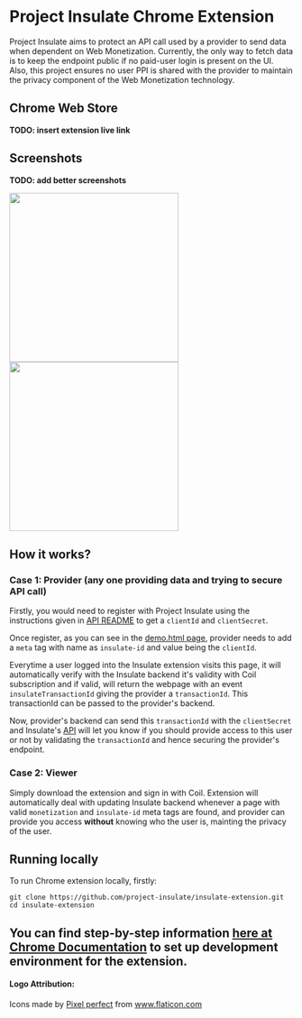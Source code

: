 # Project Insulate Chrome Extension

Project Insulate aims to protect an API call used by a provider to send data when dependent on Web Monetization. Currently, the only way to fetch data is to keep the endpoint public if no paid-user login is present on the UI. Also, this project ensures no user PPI is shared with the provider to maintain the privacy component of the Web Monetization technology.

## Chrome Web Store
**TODO: insert extension live link**

## Screenshots
**TODO: add better screenshots**

<p float="left">
  <img src="https://i.imgur.com/YsjDyk6.png" width="300" />
  <img src="https://i.imgur.com/P5e1eBt.png" width="300" /> 
</p>

## How it works?
### Case 1: Provider (any one providing data and trying to secure API call)
Firstly, you would need to register with Project Insulate using the instructions given in [API README](https://github.com/project-insulate/insulate-api) to get a `clientId` and `clientSecret`. 

Once register, as you can see in the [demo.html page](https://github.com/project-insulate/insulate-extension/blob/master/demo.html), provider needs to add a `meta` tag with name as `insulate-id` and value being the `clientId`.

Everytime a user logged into the Insulate extension visits this page, it will automatically verify with the Insulate backend it's validity with Coil subscription and if valid, will return the webpage with an event `insulateTransactionId` giving the provider a `transactionId`. This transactionId can be passed to the provider's backend.

Now, provider's backend can send this `transactionId` with the `clientSecret` and Insulate's [API]((https://github.com/project-insulate/insulate-api)) will let you know if you should provide access to this user or not by validating the `transactionId` and hence securing the provider's endpoint.

### Case 2: Viewer
Simply download the extension and sign in with Coil. Extension will automatically deal with updating Insulate backend whenever a page with valid `monetization` and `insulate-id` meta tags are found, and provider can provide you access **without** knowing who the user is, mainting the privacy of the user.

## Running locally
To run Chrome extension locally, firstly:
```
git clone https://github.com/project-insulate/insulate-extension.git
cd insulate-extension
```
You can find step-by-step information [here at Chrome Documentation](https://developer.chrome.com/extensions/getstarted) to set up development environment for the extension.
---
#### Logo Attribution: 

Icons made by <a href="https://icon54.com/" title="Pixel perfect">Pixel perfect</a> from <a href="https://www.flaticon.com/" title="Flaticon"> www.flaticon.com</a>
